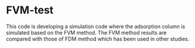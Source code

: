 # FVM-test
This code is developing a simulation code where the adsorption column is simulated based on the FVM method.
The FVM method results are compared with those of FDM method which has been used in other studies.
